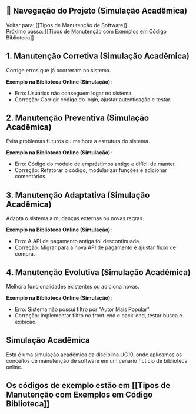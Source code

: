 ## 🔄 Navegação do Projeto (Simulação Acadêmica)

Voltar para: [[Tipos de Manutenção de Software]]  
Próximo passo: [[Tipos de Manutenção com Exemplos em Código Biblioteca]]

## 1. Manutenção Corretiva (Simulação Acadêmica)
Corrige erros que já ocorreram no sistema.

**Exemplo na Biblioteca Online (Simulação):**
- Erro: Usuários não conseguem logar no sistema.
- Correção: Corrigir código do login, ajustar autenticação e testar.

## 2. Manutenção Preventiva (Simulação Acadêmica)
Evita problemas futuros ou melhora a estrutura do sistema.

**Exemplo na Biblioteca Online (Simulação):**
- Erro: Código do módulo de empréstimos antigo e difícil de manter.
- Correção: Refatorar o código, modularizar funções e adicionar comentários.

## 3. Manutenção Adaptativa (Simulação Acadêmica)
Adapta o sistema a mudanças externas ou novas regras.

**Exemplo na Biblioteca Online (Simulação):**
- Erro: A API de pagamento antiga foi descontinuada.
- Correção: Migrar para a nova API de pagamento e ajustar fluxo de compra.

## 4. Manutenção Evolutiva (Simulação Acadêmica)
Melhora funcionalidades existentes ou adiciona novas.

**Exemplo na Biblioteca Online (Simulação):**
- Erro: Sistema não possui filtro por "Autor Mais Popular".
- Correção: Implementar filtro no front-end e back-end, testar busca e exibição.

## Simulação Acadêmica
Esta é uma simulação acadêmica da disciplina UC10, onde aplicamos os conceitos de manutenção de software em um cenário fictício de biblioteca online.

## Os códigos de exemplo estão em [[Tipos de Manutenção com Exemplos em Código Biblioteca]]